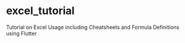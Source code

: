 # excel_tutorial

Tutorial on Excel Usage including Cheatsheets and Formula Definitions using Flutter
